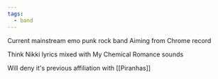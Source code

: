 ```yaml
---
tags:
  - band
---
```

Current mainstream emo punk rock band
Aiming from Chrome record

Think Nikki lyrics mixed with My Chemical Romance sounds

Will deny it's previous affiliation with [[Piranhas]]